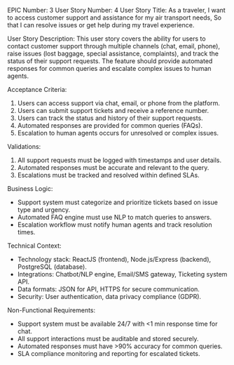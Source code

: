 EPIC Number: 3
User Story Number: 4
User Story Title: As a traveler, I want to access customer support and assistance for my air transport needs, So that I can resolve issues or get help during my travel experience.

User Story Description: This user story covers the ability for users to contact customer support through multiple channels (chat, email, phone), raise issues (lost baggage, special assistance, complaints), and track the status of their support requests. The feature should provide automated responses for common queries and escalate complex issues to human agents.

Acceptance Criteria:
1. Users can access support via chat, email, or phone from the platform.
2. Users can submit support tickets and receive a reference number.
3. Users can track the status and history of their support requests.
4. Automated responses are provided for common queries (FAQs).
5. Escalation to human agents occurs for unresolved or complex issues.

Validations:
1. All support requests must be logged with timestamps and user details.
2. Automated responses must be accurate and relevant to the query.
3. Escalations must be tracked and resolved within defined SLAs.

Business Logic:
- Support system must categorize and prioritize tickets based on issue type and urgency.
- Automated FAQ engine must use NLP to match queries to answers.
- Escalation workflow must notify human agents and track resolution times.

Technical Context:
- Technology stack: ReactJS (frontend), Node.js/Express (backend), PostgreSQL (database).
- Integrations: Chatbot/NLP engine, Email/SMS gateway, Ticketing system API.
- Data formats: JSON for API, HTTPS for secure communication.
- Security: User authentication, data privacy compliance (GDPR).

Non-Functional Requirements:
- Support system must be available 24/7 with <1 min response time for chat.
- All support interactions must be auditable and stored securely.
- Automated responses must have >90% accuracy for common queries.
- SLA compliance monitoring and reporting for escalated tickets.
